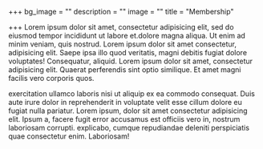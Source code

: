 +++
bg_image = ""
description = ""
image = ""
title = "Membership"

+++
Lorem ipsum dolor sit amet, consectetur adipisicing elit, sed do eiusmod tempor incididunt ut labore et.dolore magna aliqua. Ut enim ad minim veniam, quis nostrud. Lorem ipsum dolor sit amet consectetur, adipisicing elit. Saepe ipsa illo quod veritatis, magni debitis fugiat dolore voluptates! Consequatur, aliquid. Lorem ipsum dolor sit amet, consectetur adipisicing elit. Quaerat perferendis sint optio similique. Et amet magni facilis vero corporis quos.

exercitation ullamco laboris nisi ut aliquip ex ea commodo consequat. Duis aute irure dolor in reprehenderit in voluptate velit esse cillum dolore eu fugiat nulla pariatur. Lorem ipsum, dolor sit amet consectetur adipisicing elit. Ipsum a, facere fugit error accusamus est officiis vero in, nostrum laboriosam corrupti. explicabo, cumque repudiandae deleniti perspiciatis quae consectetur enim. Laboriosam!